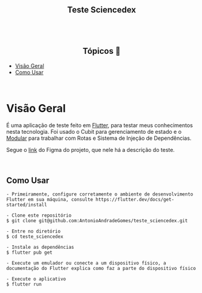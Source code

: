 

<h2 align = 'center'>Teste Sciencedex<h2>
<br>
<h2 align  =  "center"> Tópicos 📝 </h2>

- [Visão Geral](#visão-geral)
- [Como Usar](#como-usar)

<br>
<div id = 'visão-geral'>

#  Visão Geral
É uma aplicação de teste feito em [Flutter](https://flutter.dev/), para testar meus conhecimentos nesta tecnologia. Foi usado o Cubit para gerenciamento de estado e o [Modular](https://modular.flutterando.com.br/docs/flutter_modular/start) para trabalhar com Rotas e Sistema de Injeção de Dependências.

Segue o [link](https://www.figma.com/file/lErE86p76iOU3MoJWwd8lW/Tarefa-Dev-(Community)?type=design&node-id=0%3A17&mode=design&t=9XnjHWGpopDO3Szo-1) do Figma do projeto, que nele há a descrição do teste.

</div>
<br>

<div  id = 'como-usar'>


## Como Usar

```shell
- Primeiramente, configure corretamente o ambiente de desenvolvimento Flutter em sua máquina, consulte https://flutter.dev/docs/get-started/install

- Clone este repositório
$ git clone git@github.com:AntonioAndradeGomes/teste_sciencedex.git

- Entre no diretório
$ cd teste_sciencedex

- Instale as dependências
$ flutter pub get

- Execute um emulador ou conecte a um dispositivo físico, a documentação do Flutter explica como faz a parte do dispositivo físico

- Execute o aplicativo
$ flutter run
```

</div>
